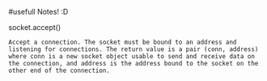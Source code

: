 #usefull Notes! :D


socket.accept()

    Accept a connection. The socket must be bound to an address and listening for connections. The return value is a pair (conn, address) where conn is a new socket object usable to send and receive data on the connection, and address is the address bound to the socket on the other end of the connection.

